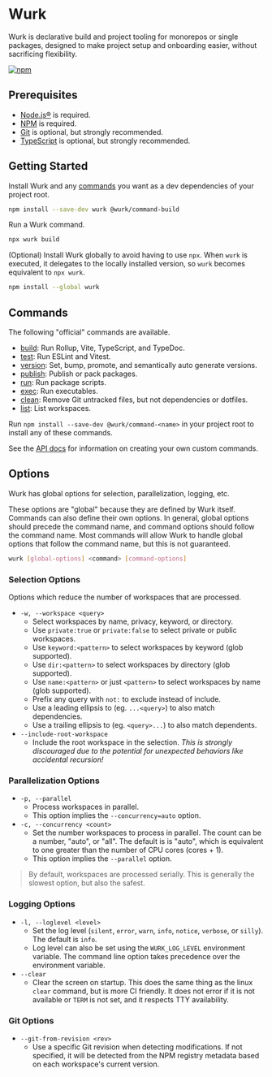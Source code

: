 # Wurk

Wurk is declarative build and project tooling for monorepos or single packages, designed to make project setup and onboarding easier, without sacrificing flexibility.

[![npm](https://img.shields.io/npm/v/wurk?label=NPM)](https://www.npmjs.com/package/wurk)

## Prerequisites

- [Node.js®](https://nodejs.org/) is required.
- [NPM](https://www.npmjs.com/) is required.
- [Git](https://git-scm.com/) is optional, but strongly recommended.
- [TypeScript](https://www.typescriptlang.org/) is optional, but strongly recommended.

## Getting Started

Install Wurk and any [commands](#commands) you want as a dev dependencies of your project root.

```sh
npm install --save-dev wurk @wurk/command-build
```

Run a Wurk command.

```sh
npx wurk build
```

(Optional) Install Wurk globally to avoid having to use `npx`. When `wurk` is executed, it delegates to the locally installed version, so `wurk` becomes equivalent to `npx wurk`.

```sh
npm install --global wurk
```

## Commands

The following "official" commands are available.

- [build](https://www.npmjs.com/package/@wurk/command-build): Run Rollup, Vite, TypeScript, and TypeDoc.
- [test](https://www.npmjs.com/package/@wurk/command-test): Run ESLint and Vitest.
- [version](https://www.npmjs.com/package/@wurk/command-version): Set, bump, promote, and semantically auto generate versions.
- [publish](https://www.npmjs.com/package/@wurk/command-publish): Publish or pack packages.
- [run](https://www.npmjs.com/package/@wurk/command-run): Run package scripts.
- [exec](https://www.npmjs.com/package/@wurk/command-exec): Run executables.
- [clean](https://www.npmjs.com/package/@wurk/command-clean): Remove Git untracked files, but not dependencies or dotfiles.
- [list](https://www.npmjs.com/package/@wurk/command-list): List workspaces.

Run `npm install --save-dev @wurk/command-<name>` in your project root to install any of these commands.

See the [API docs](./docs/custom-commands/README.md) for information on creating your own custom commands.

## Options

Wurk has global options for selection, parallelization, logging, etc.

These options are "global" because they are defined by Wurk itself. Commands can also define their own options. In general, global options should precede the command name, and command options should follow the command name. Most commands will allow Wurk to handle global options that follow the command name, but this is not guaranteed.

```sh
wurk [global-options] <command> [command-options]
```

### Selection Options

Options which reduce the number of workspaces that are processed.

- `-w, --workspace <query>`
  - Select workspaces by name, privacy, keyword, or directory.
  - Use `private:true` or `private:false` to select private or public workspaces.
  - Use `keyword:<pattern>` to select workspaces by keyword (glob supported).
  - Use `dir:<pattern>` to select workspaces by directory (glob supported).
  - Use `name:<pattern>` or just `<pattern>` to select workspaces by name (glob supported).
  - Prefix any query with `not:` to exclude instead of include.
  - Use a leading ellipsis to (eg. `...<query>`) to also match dependencies.
  - Use a trailing ellipsis to (eg. `<query>...`) to also match dependents.
- `--include-root-workspace`
  - Include the root workspace in the selection. _This is strongly discouraged due to the potential for unexpected behaviors like accidental recursion!_

### Parallelization Options

- `-p, --parallel`
  - Process workspaces in parallel.
  - This option implies the `--concurrency=auto` option.
- `-c, --concurrency <count>`
  - Set the number workspaces to process in parallel. The count can be a number, "auto", or "all". The default is is "auto", which is equivalent to one greater than the number of CPU cores (cores + 1).
  - This option implies the `--parallel` option.

> By default, workspaces are processed serially. This is generally the slowest option, but also the safest.

### Logging Options

- `-l, --loglevel <level>`
  - Set the log level (`silent`, `error`, `warn`, `info`, `notice`, `verbose`, or `silly`). The default is `info`.
  - Log level can also be set using the `WURK_LOG_LEVEL` environment variable. The command line option takes precedence over the environment variable.
- `--clear`
  - Clear the screen on startup. This does the same thing as the linux `clear` command, but is more CI friendly. It does not error if it is not available or `TERM` is not set, and it respects TTY availability.

### Git Options

- `--git-from-revision <rev>`
  - Use a specific Git revision when detecting modifications. If not specified, it will be detected from the NPM registry metadata based on each workspace's current version.
